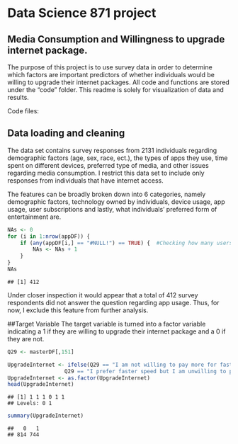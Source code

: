 Data Science 871 project
================

## Media Consumption and Willingness to upgrade internet package.

The purpose of this project is to use survey data in order to determine
which factors are important predictors of whether individuals would be
willing to upgrade their internet packages. All code and functions are
stored under the “code” folder. This readme is solely for visualization
of data and results.

Code files:

## Data loading and cleaning

The data set contains survey responses from 2131 individuals regarding
demographic factors (age, sex, race, ect.), the types of apps they use,
time spent on different devices, preferred type of media, and other
issues regarding media consumption. I restrict this data set to include
only responses from individuals that have internet access.

The features can be broadly broken down into 6 categories, namely
demographic factors, technology owned by individuals, device usage, app
usage, user subscriptions and lastly, what individuals’ preferred form
of entertainment are.

``` r
NAs <- 0
for (i in 1:nrow(appDF)) {
    if (any(appDF[i,] == "#NULL!") == TRUE) {  #Checking how many users did not answer this question
        NAs <- NAs + 1
    }
}
NAs
```

    ## [1] 412

Under closer inspection it would appear that a total of 412 survey
respondents did not answer the question regarding app usage. Thus, for
now, I exclude this feature from further analysis.

\##Target Variable The target variable is turned into a factor variable
indicating a 1 if they are willing to upgrade their internet package and
a 0 if they are not.

``` r
Q29 <- masterDF[,151]

UpgradeInternet <- ifelse(Q29 == "I am not willing to pay more for faster download speeds as my current speed is sufficient for my needs" |
                  Q29 == "I prefer faster speed but I am unwilling to pay more than I already do", 0, 1)
UpgradeInternet <- as.factor(UpgradeInternet)
head(UpgradeInternet)
```

    ## [1] 1 1 1 0 1 1
    ## Levels: 0 1

``` r
summary(UpgradeInternet)
```

    ##   0   1 
    ## 814 744
